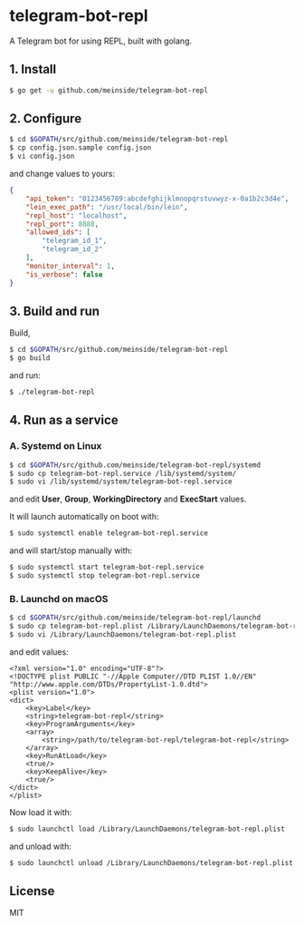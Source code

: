 # telegram-bot-repl

A Telegram bot for using REPL, built with golang.

## 1. Install

```bash
$ go get -u github.com/meinside/telegram-bot-repl
```

## 2. Configure

```bash
$ cd $GOPATH/src/github.com/meinside/telegram-bot-repl
$ cp config.json.sample config.json
$ vi config.json
```

and change values to yours:

```json
{
	"api_token": "0123456789:abcdefghijklmnopqrstuvwyz-x-0a1b2c3d4e",
	"lein_exec_path": "/usr/local/bin/lein",
	"repl_host": "localhost",
	"repl_port": 8888,
	"allowed_ids": [
		"telegram_id_1",
		"telegram_id_2"
	],
	"monitor_interval": 1,
	"is_verbose": false
}
```

## 3. Build and run

Build,

```bash
$ cd $GOPATH/src/github.com/meinside/telegram-bot-repl
$ go build
```

and run:

```bash
$ ./telegram-bot-repl
```

## 4. Run as a service

### A. Systemd on Linux

```bash
$ cd $GOPATH/src/github.com/meinside/telegram-bot-repl/systemd
$ sudo cp telegram-bot-repl.service /lib/systemd/system/
$ sudo vi /lib/systemd/system/telegram-bot-repl.service
```

and edit **User**, **Group**, **WorkingDirectory** and **ExecStart** values.

It will launch automatically on boot with:

```bash
$ sudo systemctl enable telegram-bot-repl.service
```

and will start/stop manually with:

```bash
$ sudo systemctl start telegram-bot-repl.service
$ sudo systemctl stop telegram-bot-repl.service
```

### B. Launchd on macOS

```bash
$ cd $GOPATH/src/github.com/meinside/telegram-bot-repl/launchd
$ sudo cp telegram-bot-repl.plist /Library/LaunchDaemons/telegram-bot-repl.plist
$ sudo vi /Library/LaunchDaemons/telegram-bot-repl.plist
```

and edit values:

```
<?xml version="1.0" encoding="UTF-8"?>
<!DOCTYPE plist PUBLIC "-//Apple Computer//DTD PLIST 1.0//EN" "http://www.apple.com/DTDs/PropertyList-1.0.dtd">
<plist version="1.0">
<dict>
	<key>Label</key>
	<string>telegram-bot-repl</string>
	<key>ProgramArguments</key>
	<array>
		<string>/path/to/telegram-bot-repl/telegram-bot-repl</string>
	</array>
	<key>RunAtLoad</key>
	<true/>
	<key>KeepAlive</key>
	<true/>
</dict>
</plist>
```

Now load it with:

```bash
$ sudo launchctl load /Library/LaunchDaemons/telegram-bot-repl.plist
```

and unload with:

```bash
$ sudo launchctl unload /Library/LaunchDaemons/telegram-bot-repl.plist
```

## License

MIT


